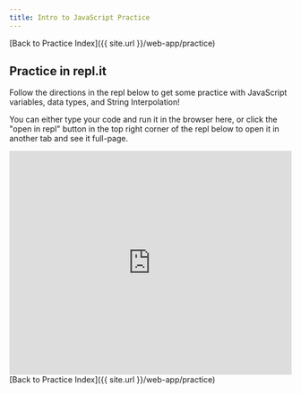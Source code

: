 ```yaml
---
title: Intro to JavaScript Practice
---
```


[Back to Practice Index]({{ site.url }}/web-app/practice)

## Practice in repl.it

Follow the directions in the repl below to get some practice with JavaScript variables, data types, and String Interpolation!

You can either type your code and run it in the browser here, or click the "open in repl" button in the top right corner of the repl below to open it in another tab and see it full-page.

<iframe height="400px" width="100%" src="https://repl.it/@ameseee/Intro-to-JavaScript-Practice?lite=true" scrolling="no" frameborder="no" allowtransparency="true" allowfullscreen="true" sandbox="allow-forms allow-pointer-lock allow-popups allow-same-origin allow-scripts allow-modals"></iframe>

<br>
[Back to Practice Index]({{ site.url }}/web-app/practice)

